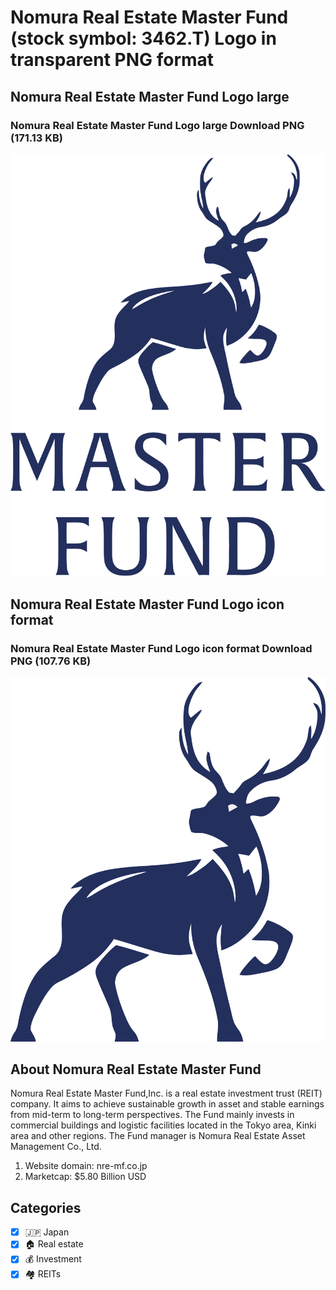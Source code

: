 # Nomura Real Estate Master Fund (stock symbol: 3462.T) Logo in transparent PNG format

## Nomura Real Estate Master Fund Logo large

### Nomura Real Estate Master Fund Logo large Download PNG (171.13 KB)

![Nomura Real Estate Master Fund Logo large Download PNG (171.13 KB)](/img/orig/3462.T_BIG-b8c3d7a4.png)

## Nomura Real Estate Master Fund Logo icon format

### Nomura Real Estate Master Fund Logo icon format Download PNG (107.76 KB)

![Nomura Real Estate Master Fund Logo icon format Download PNG (107.76 KB)](/img/orig/3462.T-4e85771e.png)

## About Nomura Real Estate Master Fund

Nomura Real Estate Master Fund,Inc. is a real estate investment trust (REIT) company. It aims to achieve sustainable growth in asset and stable earnings from mid-term to long-term perspectives. The Fund mainly invests in commercial buildings and logistic facilities located in the Tokyo area, Kinki area and other regions. The Fund manager is Nomura Real Estate Asset Management Co., Ltd.

1. Website domain: nre-mf.co.jp
2. Marketcap: $5.80 Billion USD


## Categories
- [x] 🇯🇵 Japan
- [x] 🏠 Real estate
- [x] 💰 Investment
- [x] 🏘️ REITs
